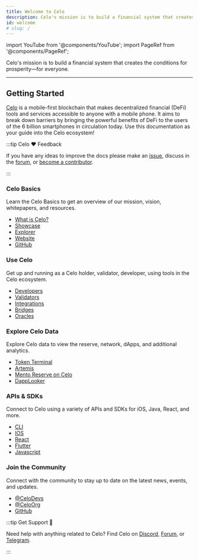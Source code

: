 ```yaml
---
title: Welcome to Celo
description: Celo's mission is to build a financial system that creates the conditions for prosperity—for everyone.
id: welcome
# slug: /
---
```


import YouTube from '@components/YouTube';
import PageRef from '@components/PageRef';

Celo's mission is to build a financial system that creates the conditions for prosperity—for everyone.

---

## Getting Started

[Celo](https://celo.org/) is a mobile-first blockchain that makes decentralized financial (DeFi) tools and services accessible to anyone with a mobile phone. It aims to break down barriers by bringing the powerful benefits of DeFi to the users of the 6 billion smartphones in circulation today. Use this documentation as your guide into the Celo ecosystem!

:::tip Celo ❤️ Feedback

If you have any ideas to improve the docs please make an [issue](https://github.com/celo-org/docs/issues/new), discuss in the [forum](https://forum.celo.org/), or [become a contributor](/community/guidelines).

:::

### Celo Basics

Learn the Celo Basics to get an overview of our mission, vision, whitepapers, and resources.

<!-- <LinkCardsWrapper>
  <LinkCard title="Database" description="A dedicated, scalable Postgres database" />
  <LinkCard title="Auth" description="User management with Row Level Security" />
  <LinkCard title="File Storage" description="Store, organize, and serve large files" />
  <LinkCard title="Auto-generated APIs" description="Instantly generate APIs for your database" />
</LinkCardsWrapper> -->

- [What is Celo?](/general)
- [Showcase](/showcase)
- [Explorer](https://explorer.celo.org/)
- [Website](https://celo.org/)
- [GitHub](https://github.com/celo-org)

### Use Celo

Get up and running as a Celo holder, validator, developer, using tools in the Celo ecosystem.

- [Developers](/developer)
- [Validators](/validator)
- [Integrations](/integration/)
- [Bridges](/protocol/bridge)
- [Oracles](/protocol/oracle)

### Explore Celo Data

Explore Celo data to view the reserve, network, dApps, and additional analytics.

- [Token Terminal](https://tokenterminal.com/explorer/projects/celo)
- [Artemis](https://app.artemisanalytics.com/project/celo)
- [Mento Reserve on Celo](https://reserve.mento.org/)
- [DappLooker](https://dapplooker.com/browse/dashboards?sort=popular&tags=celo&pg=1)

### APIs & SDKs

Connect to Celo using a variety of APIs and SDKs for iOS, Java, React, and more.

- [CLI](cli)
- [IOS](https://github.com/heymateag/celoiossdk)
- [React](https://github.com/celo-org/react-celo)
- [Flutter](https://github.com/viral-sangani/walletconnect_flutter)
- [Javascript](https://github.com/celo-org/celo-monorepo/tree/master/packages/sdk/contractkit)

### Join the Community

Connect with the community to stay up to date on the latest news, events, and updates.

- [@CeloDevs](https://x.com/CeloDevs)
- [@CeloOrg](https://x.com/CeloOrg)
- [GitHub](https://github.com/celo-org/celo-monorepo)

:::tip Get Support 💬

Need help with anything related to Celo? Find Celo on [Discord](https://chat.celo.org/), [Forum](https://forum.celo.org/), or [Telegram](https://t.me/celoplatform).

:::
